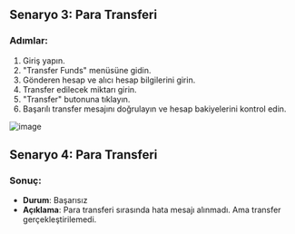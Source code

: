 ## Senaryo 3: Para Transferi
### Adımlar:
1. Giriş yapın.
2. "Transfer Funds" menüsüne gidin.
3. Gönderen hesap ve alıcı hesap bilgilerini girin.
4. Transfer edilecek miktarı girin.
5. "Transfer" butonuna tıklayın.
6. Başarılı transfer mesajını doğrulayın ve hesap bakiyelerini kontrol edin.

![image](https://github.com/onuryuney/para_bank_test/assets/118278996/2f23874a-edf7-481e-af27-dc9ae1291f4a)

## Senaryo 4: Para Transferi
### Sonuç:
- **Durum**: Başarısız
- **Açıklama**: Para transferi sırasında hata mesajı alınmadı. Ama transfer gerçekleştirilemedi.
